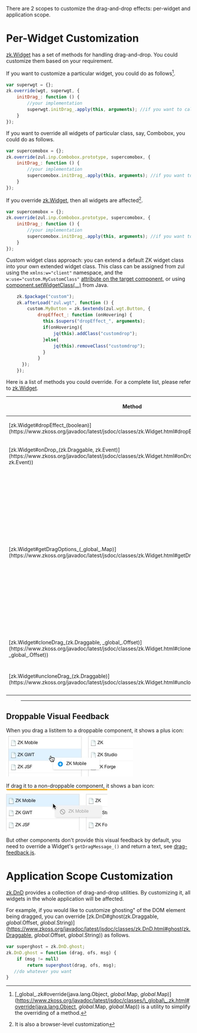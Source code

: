 

There are 2 scopes to customize the drag-and-drop effects: per-widget
and application scope.

# Per-Widget Customization

[zk.Widget](https://www.zkoss.org/javadoc/latest/jsdoc/classes/zk.Widget.html) has a set of methods for
handling drag-and-drop. You could customize them based on your
requirement.

If you want to customize a particular widget, you could do as
follows[^1].

```javascript
var superwgt = {};
zk.override(wgt, superwgt, {
    initDrag_: function () {
        //your implementation
        superwgt.initDrag_.apply(this, arguments); //if you want to call back the default implementation
    }
});
```

If you want to override all widgets of particular class, say, Combobox,
you could do as follows.

```javascript
var supercomobox = {};
zk.override(zul.inp.Combobox.prototype, supercomobox, {
    initDrag_: function () {
        //your implementation
        supercomobox.initDrag_.apply(this, arguments); //if you want to call back the default implementation
    }
});
```

If you override [zk.Widget](https://www.zkoss.org/javadoc/latest/jsdoc/classes/zk.Widget.html), then all
widgets are affected[^2].

```javascript
var supercomobox = {};
zk.override(zul.inp.Combobox.prototype, supercomobox, {
    initDrag_: function () {
        //your implementation
        supercomobox.initDrag_.apply(this, arguments); //if you want to call back the default implementation
    }
});
```

Custom widget class approach: you can extend a default ZK widget class
into your own extended widget class. This class can be assigned from zul
using the `xmlns:w="client"` namespace, and the
`w:use="custom.MyCustomClass"` [attribute on the target component]({{site.baseurl}}/zk_client_side_ref/general_control/widget_customization#Specify_Your_Own_Widget_Class),
or using
[component.setWidgetClass(...)](https://www.zkoss.org/javadoc/latest/zk/org/zkoss/zk/ui/AbstractComponent.html#setWidgetClass-java.lang.String-)
from Java.

```javascript
    zk.$package("custom");
    zk.afterLoad("zul.wgt", function () {
        custom.MyButton = zk.$extends(zul.wgt.Button, {
            dropEffect_: function (onHovering) {
              this.$supers("dropEffect_", arguments);
              if(onHovering){
                  jq(this).addClass("customdrop");
              }else{
                  jq(this).removeClass("customdrop");
              }
            }
      });
    });
```

Here is a list of methods you could override. For a complete list,
please refer to [zk.Widget](https://www.zkoss.org/javadoc/latest/jsdoc/classes/zk.Widget.html).

<table>
<thead>
<tr class="header">
<th><p>Method</p></th>
<th><p>Description</p></th>
</tr>
</thead>
<tbody>
<tr class="odd">
<td><p>[zk.Widget#dropEffect_(boolean)](https://www.zkoss.org/javadoc/latest/jsdoc/classes/zk.Widget.html#dropEffect_(boolean))</p></td>
<td><p>Called to have some visual effect when the user is dragging a
widget over this widget and this widget is droppable. Notice it is the
effect to indicate that a widget is droppable.</p></td>
</tr>
<tr class="even">
<td><p>[zk.Widget#onDrop_(zk.Draggable, zk.Event)](https://www.zkoss.org/javadoc/latest/jsdoc/classes/zk.Widget.html#onDrop_(zk.Draggable, zk.Event))</p></td>
<td><p>Called to fire the onDrop event. You could override it to
implement some effects to indicate dropping.</p></td>
</tr>
<tr class="odd">
<td><p>[zk.Widget#getDragOptions_(_global_.Map)](https://www.zkoss.org/javadoc/latest/jsdoc/classes/zk.Widget.html#getDragOptions_(_global_.Map))</p></td>
<td><p>Returns the options used to instantiate
[zk.Draggable](https://www.zkoss.org/javadoc/latest/jsdoc/classes/zk.Draggable.html). There is a lot what
you could customize with this method, since the options control many
effects, such <code>starteffect</code>, <code>endeffect</code>,
<code>change</code> and so on. Note: the dragOptions map received as
parameter in this function is a global "static" object shared by every
instances of drag and drop in the page. If you make modifications to
this object directly, they will apply to every drag and drop workflow
triggered subsequently. A simple way to do a punctual change to the drag
behavior is to copy the object, then modify and return the copy.</p>
<pre><code>                getDragOptions_: function(map) {
                    if(windowOptions == null){
                        windowOptions = zk.copy(new Map(),map);
                        //Commented out: chain effect from multiple overrides
                        //var oldstarteffect = map.starteffect;
                        windowOptions.starteffect = function(dg) {
                            //oldstarteffect.apply(this,arguments);
                            jq(dg.node).css(&quot;background-color&quot;,&quot;yellow&quot;);
                        }
                    }
                    return windowOptions;
                }</code></pre>
<p>Please refer to [zk.Draggable](https://www.zkoss.org/javadoc/latest/jsdoc/classes/zk.Draggable.html) and
the source code for more information.</p></td>
</tr>
<tr class="even">
<td><p>[zk.Widget#cloneDrag_(zk.Draggable, _global_.Offset)](https://www.zkoss.org/javadoc/latest/jsdoc/classes/zk.Widget.html#cloneDrag_(zk.Draggable, _global_.Offset))</p></td>
<td><p>Called to create the visual effect representing what is being
dragged. In other words, it creates the DOM element that will be moved
with the mouse pointer when the user is dragging.</p></td>
</tr>
<tr class="odd">
<td><p>[zk.Widget#uncloneDrag_(zk.Draggable)](https://www.zkoss.org/javadoc/latest/jsdoc/classes/zk.Widget.html#uncloneDrag_(zk.Draggable))</p></td>
<td><p>Undo the visual effect created by
[zk.Widget#cloneDrag_(zk.Draggable, _global_.Offset)](https://www.zkoss.org/javadoc/latest/jsdoc/classes/zk.Widget.html#cloneDrag_(zk.Draggable, _global_.Offset)).
In other words, it removes the DOM element that was created.</p></td>
</tr>
</tbody>
</table>

> ------------------------------------------------------------------------
>
> <references/>

## Droppable Visual Feedback

When you drag a listitem to a droppable component, it shows a plus icon:
![](images/is-droppable.png)

If drag it to a non-droppable component, it shows a ban icon:
![](images/not-droppable.png)

But other components don't provide this visual feedback by default, you
need to override a Widget's `getDragMessage_()` and return a text, see
[drag-feedback.js](https://github.com/zkoss/zkbooks/blob/master/clientreference/src/main/webapp/customization).

# Application Scope Customization

[zk.DnD](https://www.zkoss.org/javadoc/latest/jsdoc/classes/zk.DnD.html) provides a collection of
drag-and-drop utilities. By customizing it, all widgets in the whole
application will be affected.

For example, if you would like to customize ghosting" of the DOM
element being dragged, you can override
[zk.DnD#ghost(zk.Draggable, _global_.Offset, _global_.String)](https://www.zkoss.org/javadoc/latest/jsdoc/classes/zk.DnD.html#ghost(zk.Draggable, _global_.Offset, _global_.String))
as follows.

```javascript
var superghost = zk.DnD.ghost;
zk.DnD.ghost = function (drag, ofs, msg) {
    if (msg != null)
        return superghost(drag, ofs, msg);
   //do whatever you want
}
```

[^1]: [\_global\_.zk#override(java.lang.Object, _global_.Map, _global_.Map)](https://www.zkoss.org/javadoc/latest/jsdoc/classes/\_global\_.zk.html#override(java.lang.Object, _global_.Map, _global_.Map))
    is a utility to simplify the overriding of a method.

[^2]: It is also a browser-level customization

